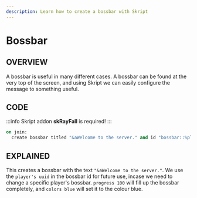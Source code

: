 ```yaml
---
description: Learn how to create a bossbar with Skript
---
```


# Bossbar

## OVERVIEW

A bossbar is useful in many different cases. A bossbar can be found at the very top of the screen, and using Skript we can easily configure the message to something useful.

## CODE

:::info
Skript addon <strong>skRayFall</strong> is required!
:::

```vb
on join:
  create bossbar titled "&aWelcome to the server." and id "bossbar::%player's uuid%" for player with progress 100 with colors blue
```

## EXPLAINED

This creates a bossbar with the text `"&aWelcome to the server."`. We use the `player's uuid` in the bossbar id for future use, incase we need to change a specific player's bossbar. `progress 100` will fill up the bossbar completely, and `colors blue` will set it to the colour blue.
